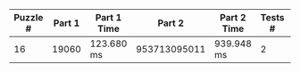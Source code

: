 <table>
<thead>
<tr><th>Puzzle #  </th><th>Part 1  </th><th>Part 1 Time  </th><th>Part 2      </th><th>Part 2 Time  </th><th>Tests #  </th><th>Tests Time  </th></tr>
</thead>
<tbody>
<tr><td>16        </td><td>19060   </td><td>123.680 ms   </td><td>953713095011</td><td>939.948 ms   </td><td>2        </td><td>767.527 ms  </td></tr>
</tbody>
</table>